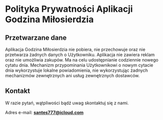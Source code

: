 # Polityka Prywatności Aplikacji Godzina Miłosierdzia

## Przetwarzane dane
Aplikacja Godzina Miłosierdzia nie pobiera, nie przechowuje oraz nie przetwarza żadnych danych o Użytkowniku. Aplikacja nie zawiera reklam oraz nie umożliwia zakupów. Ma na celu udostępnianie codziennie nowego cytatu dnia. Mechanizm przypominania Użytkownikowi o nowym cytacie dnia wykorzystuje lokalne powiadomienia, nie wykorzystując żadnych mechanizmów zewnętrznych ani usług zewnętrznych dostawców. 

## Kontakt
W razie pytań, wątpliwości bądź uwag skontaktuj się z nami.

Adres e-mail: **santes777@icloud.com**
